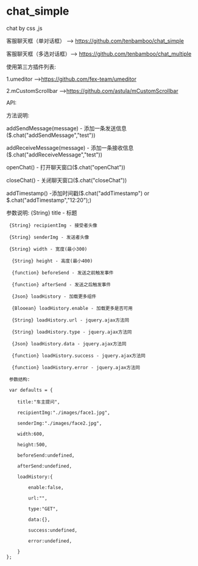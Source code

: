 # chat_simple
chat by css ,js

客服聊天框（单对话框）  --> https://github.com/tenbamboo/chat_simple

客服聊天框（多选对话框）--> https://github.com/tenbamboo/chat_multiple


使用第三方插件列表:

1.umeditor -->https://github.com/fex-team/umeditor

2.mCustomScrollbar  -->https://github.com/astula/mCustomScrollbar


API:

方法说明:

addSendMessage(message) - 添加一条发送信息($.chat("addSendMessage","test"))

addReceiveMessage(message) - 添加一条接收信息($.chat("addReceiveMessage","test"))

openChat() - 打开聊天窗口($.chat("openChat"))

closeChat() - 关闭聊天窗口($.chat("closeChat"))

addTimestamp() -添加时间戳($.chat("addTimestamp") or $.chat("addTimestamp","12:20");)



参数说明:
	 {String} title - 标题
	  
	 {String} recipientImg - 接受者头像
	 
	 {String} senderImg - 发送者头像
	 
	 {String} width - 宽度(最小300)
	 
	  {String} height - 高度(最小400)
	  
	  {function} beforeSend - 发送之前触发事件
	  
	  {function} afterSend - 发送之后触发事件
	  
	  {Json} loadHistory - 加载更多组件
	  
	  {Blooean} loadHistory.enable - 加载更多是否可用
	  
	  {String} loadHistory.url - jquery.ajax方法同
	  
	  {String} loadHistory.type - jquery.ajax方法同
	  
	  {Json} loadHistory.data - jquery.ajax方法同
	  
	  {function} loadHistory.success - jquery.ajax方法同
	 
	  {function} loadHistory.error - jquery.ajax方法同
	
	 参数结构:
	 
	 var defaults = {
	 
		title:"车主提问",
		
		recipientImg:"./images/face1.jpg",
		
		senderImg:"./images/face2.jpg",
		
		width:600,
		
		height:500,
		
		beforeSend:undefined,
		
		afterSend:undefined,
		
		loadHistory:{
		
			enable:false,
			
			url:"",
			
			type:"GET",
			
			data:{},
			
			success:undefined,
			
			error:undefined,
			
		}
	};





